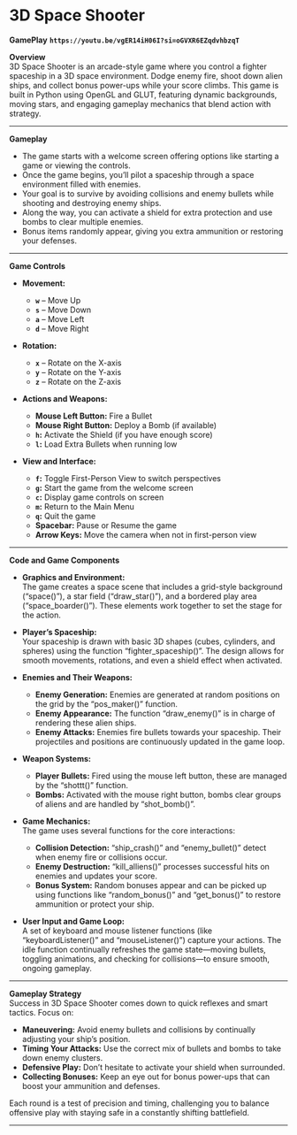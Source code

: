 # 3D Space Shooter

**GamePlay**
**`https://youtu.be/vgER14iH06I?si=oGVXR6EZqdvhbzqT`**

**Overview**  
3D Space Shooter is an arcade-style game where you control a fighter spaceship in a 3D space environment. Dodge enemy fire, shoot down alien ships, and collect bonus power-ups while your score climbs. This game is built in Python using OpenGL and GLUT, featuring dynamic backgrounds, moving stars, and engaging gameplay mechanics that blend action with strategy.

---

**Gameplay**  
- The game starts with a welcome screen offering options like starting a game or viewing the controls.
- Once the game begins, you’ll pilot a spaceship through a space environment filled with enemies.
- Your goal is to survive by avoiding collisions and enemy bullets while shooting and destroying enemy ships.
- Along the way, you can activate a shield for extra protection and use bombs to clear multiple enemies.
- Bonus items randomly appear, giving you extra ammunition or restoring your defenses.

---

**Game Controls**

- **Movement:**
  - **`w`** – Move Up
  - **`s`** – Move Down
  - **`a`** – Move Left
  - **`d`** – Move Right

- **Rotation:**
  - **`x`** – Rotate on the X-axis
  - **`y`** – Rotate on the Y-axis
  - **`z`** – Rotate on the Z-axis

- **Actions and Weapons:**
  - **Mouse Left Button:** Fire a Bullet
  - **Mouse Right Button:** Deploy a Bomb (if available)
  - **`h`:** Activate the Shield (if you have enough score)
  - **`l`:** Load Extra Bullets when running low

- **View and Interface:**
  - **`f`:** Toggle First-Person View to switch perspectives
  - **`g`:** Start the game from the welcome screen
  - **`c`:** Display game controls on screen
  - **`m`:** Return to the Main Menu
  - **`q`:** Quit the game
  - **Spacebar:** Pause or Resume the game
  - **Arrow Keys:** Move the camera when not in first-person view

---

**Code and Game Components**

- **Graphics and Environment:**  
  The game creates a space scene that includes a grid-style background (“space()”), a star field (“draw_star()”), and a bordered play area (“space_boarder()”). These elements work together to set the stage for the action.

- **Player’s Spaceship:**  
  Your spaceship is drawn with basic 3D shapes (cubes, cylinders, and spheres) using the function “fighter_spaceship()”. The design allows for smooth movements, rotations, and even a shield effect when activated.

- **Enemies and Their Weapons:**  
  - **Enemy Generation:** Enemies are generated at random positions on the grid by the “pos_maker()” function.
  - **Enemy Appearance:** The function “draw_enemy()” is in charge of rendering these alien ships.
  - **Enemy Attacks:** Enemies fire bullets towards your spaceship. Their projectiles and positions are continuously updated in the game loop.

- **Weapon Systems:**  
  - **Player Bullets:** Fired using the mouse left button, these are managed by the “shottt()” function.
  - **Bombs:** Activated with the mouse right button, bombs clear groups of aliens and are handled by “shot_bomb()”.

- **Game Mechanics:**  
  The game uses several functions for the core interactions:
  - **Collision Detection:** “ship_crash()” and “enemy_bullet()” detect when enemy fire or collisions occur.
  - **Enemy Destruction:** “kill_alliens()” processes successful hits on enemies and updates your score.
  - **Bonus System:** Random bonuses appear and can be picked up using functions like “random_bonus()” and “get_bonus()” to restore ammunition or protect your ship.

- **User Input and Game Loop:**  
  A set of keyboard and mouse listener functions (like “keyboardListener()” and “mouseListener()”) capture your actions. The idle function continually refreshes the game state—moving bullets, toggling animations, and checking for collisions—to ensure smooth, ongoing gameplay.

---

**Gameplay Strategy**  
Success in 3D Space Shooter comes down to quick reflexes and smart tactics. Focus on:
- **Maneuvering:** Avoid enemy bullets and collisions by continually adjusting your ship’s position.
- **Timing Your Attacks:** Use the correct mix of bullets and bombs to take down enemy clusters.
- **Defensive Play:** Don’t hesitate to activate your shield when surrounded.
- **Collecting Bonuses:** Keep an eye out for bonus power-ups that can boost your ammunition and defenses.

Each round is a test of precision and timing, challenging you to balance offensive play with staying safe in a constantly shifting battlefield.

---

